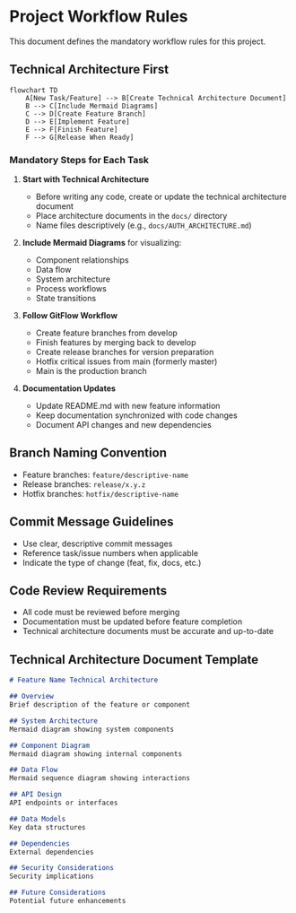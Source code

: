 # Project Workflow Rules

This document defines the mandatory workflow rules for this project.

## Technical Architecture First

```mermaid
flowchart TD
    A[New Task/Feature] --> B[Create Technical Architecture Document]
    B --> C[Include Mermaid Diagrams]
    C --> D[Create Feature Branch]
    D --> E[Implement Feature]
    E --> F[Finish Feature]
    F --> G[Release When Ready]
```

### Mandatory Steps for Each Task

1. **Start with Technical Architecture**
   - Before writing any code, create or update the technical architecture document
   - Place architecture documents in the `docs/` directory
   - Name files descriptively (e.g., `docs/AUTH_ARCHITECTURE.md`)

2. **Include Mermaid Diagrams** for visualizing:
   - Component relationships
   - Data flow
   - System architecture
   - Process workflows
   - State transitions

3. **Follow GitFlow Workflow**
   - Create feature branches from develop
   - Finish features by merging back to develop
   - Create release branches for version preparation
   - Hotfix critical issues from main (formerly master)
   - Main is the production branch

4. **Documentation Updates**
   - Update README.md with new feature information
   - Keep documentation synchronized with code changes
   - Document API changes and new dependencies

## Branch Naming Convention

- Feature branches: `feature/descriptive-name`
- Release branches: `release/x.y.z`
- Hotfix branches: `hotfix/descriptive-name`

## Commit Message Guidelines

- Use clear, descriptive commit messages
- Reference task/issue numbers when applicable
- Indicate the type of change (feat, fix, docs, etc.)

## Code Review Requirements

- All code must be reviewed before merging
- Documentation must be updated before feature completion
- Technical architecture documents must be accurate and up-to-date

## Technical Architecture Document Template

```markdown
# Feature Name Technical Architecture

## Overview
Brief description of the feature or component

## System Architecture
Mermaid diagram showing system components

## Component Diagram
Mermaid diagram showing internal components

## Data Flow
Mermaid sequence diagram showing interactions

## API Design
API endpoints or interfaces

## Data Models
Key data structures

## Dependencies
External dependencies

## Security Considerations
Security implications

## Future Considerations
Potential future enhancements
```